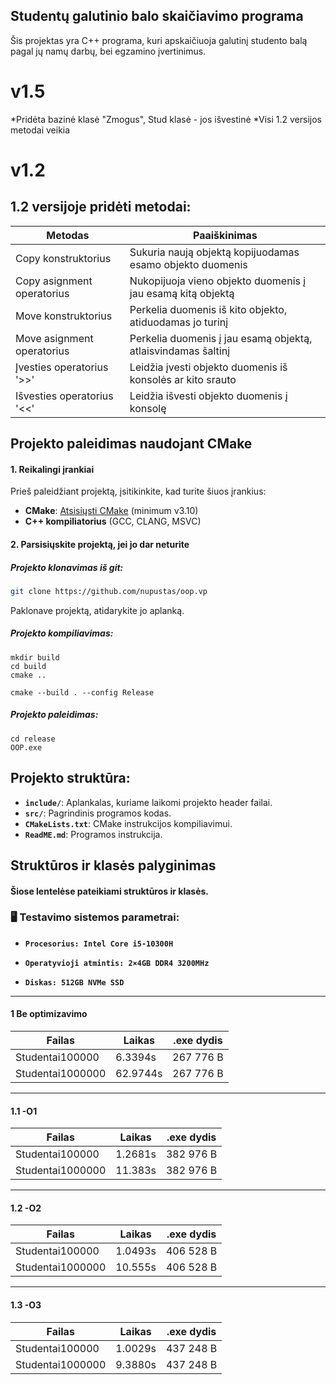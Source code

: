 ## Studentų galutinio balo skaičiavimo programa

Šis projektas yra C++ programa, kuri apskaičiuoja galutinį studento balą pagal jų namų darbų, bei egzamino įvertinimus.

# v1.5
*Pridėta bazinė klasė "Zmogus", Stud klasė - jos išvestinė
*Visi 1.2 versijos metodai veikia


# v1.2
## 1.2 versijoje pridėti metodai:
| Metodas                       | Paaiškinimas                                                    |      
|-------------------            |--------------                                                   |
| Copy konstruktorius           | Sukuria naują objektą kopijuodamas esamo objekto duomenis       | 
| Copy asignment operatorius    | Nukopijuoja vieno objekto duomenis į jau esamą kitą objektą     |
| Move konstruktorius           | Perkelia duomenis iš kito objekto, atiduodamas jo turinį        | 
| Move asignment operatorius    | Perkelia duomenis į jau esamą objektą, atlaisvindamas šaltinį   |
| Įvesties operatorius '>>'     | Leidžia įvesti objekto duomenis iš konsolės ar kito srauto      |
| Išvesties operatorius '<<'    | Leidžia išvesti objekto duomenis į konsolę                      |



## Projekto paleidimas naudojant CMake

#### 1. Reikalingi įrankiai
Prieš paleidžiant projektą, įsitikinkite, kad turite šiuos įrankius:

- **CMake**: [Atsisiųsti CMake](https://cmake.org/download/) (minimum v3.10)
- **C++ kompiliatorius** (GCC, CLANG, MSVC)

#### 2. Parsisiųskite projektą, jei jo dar neturite
##### Projekto klonavimas iš git:
```bash
git clone https://github.com/nupustas/oop.vp
```
Paklonave projektą, atidarykite jo aplanką.

##### Projekto kompiliavimas:
```
mkdir build
cd build
cmake ..
```
```
cmake --build . --config Release
```
##### Projekto paleidimas:
```
cd release
OOP.exe
```
## Projekto struktūra:

- **`include/`**: Aplankalas, kuriame laikomi projekto header failai.
- **`src/`**: Pagrindinis programos kodas.
- **`CMakeLists.txt`**: CMake instrukcijos kompiliavimui.
- **`ReadME.md`**: Programos instrukcija.


## Struktūros ir klasės palyginimas
#### Šiose lentelėse pateikiami struktūros ir klasės.  

### 🖥 Testavimo sistemos parametrai:

- **`Procesorius: Intel Core i5-10300H `**

- **`Operatyvioji atmintis: 2×4GB DDR4 3200MHz`**

- **`Diskas: 512GB NVMe SSD`**
---------------------------------------------------------------------------------------------------
#### 1 Be optimizavimo
                               
| Failas            | Laikas   | .exe dydis |      
|-------------------|----------|------------|
| Studentai100000   |  6.3394s |  267 776 B |  
| Studentai1000000  | 62.9744s |  267 776 B |  

---------------------------------------------------------------------------------------------------
#### 1.1 -O1
                               
| Failas            | Laikas   | .exe dydis |      
|-------------------|----------|------------|
| Studentai100000   |  1.2681s |  382 976 B |  
| Studentai1000000  |  11.383s |  382 976 B |  

---------------------------------------------------------------------------------------------------
#### 1.2 -O2
                               
| Failas            | Laikas   | .exe dydis |      
|-------------------|----------|------------|
| Studentai100000   |  1.0493s |  406 528 B |  
| Studentai1000000  |  10.555s |  406 528 B |  

---------------------------------------------------------------------------------------------------
#### 1.3 -O3
                               
| Failas            | Laikas   | .exe dydis |      
|-------------------|----------|------------|
| Studentai100000   |  1.0029s |  437 248 B |  
| Studentai1000000  |  9.3880s |  437 248 B |  